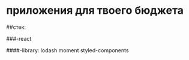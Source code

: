 # приложения для твоего бюджета

##стек:

###-react

####-library: lodash moment styled-components 
